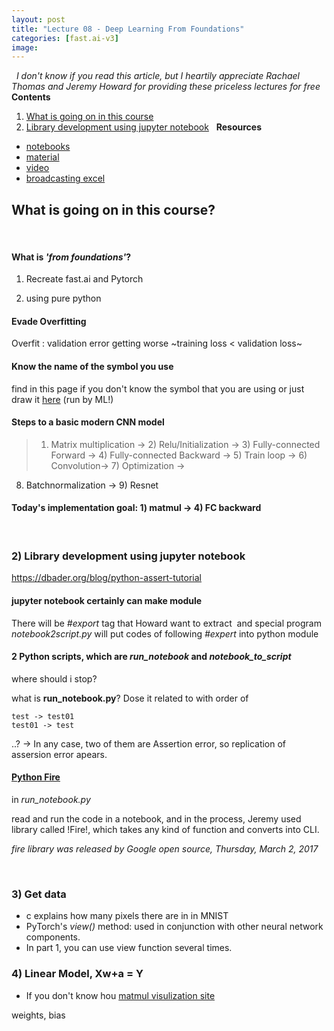 ```yaml
---
layout: post
title: "Lecture 08 - Deep Learning From Foundations"
categories: [fast.ai-v3]
image:
---
```


&nbsp;
*I don't know if you read this article, but I heartily appreciate Rachael Thomas and Jeremy Howard for providing these priceless lectures for free*
&nbsp;
**Contents**
&nbsp;
1) [What is going on in this course](#whats-going-on-in-this-course)
2) [Library development using jupyter notebook](#library-development-using-jupyter-notebook)
&nbsp;
**Resources**
- [notebooks](https://github.com/fastai/course-v3/blob/master/nbs/dl2/01_matmul.ipynb)
- [material](https://drive.google.com/file/d/18QwDI25Lf0ld0-cEugu7LxjwTc2NRkha/view)
- [video](https://course.fast.ai/videos/?lesson=8)
- [broadcasting excel](https://docs.google.com/spreadsheets/d/1bIPBcf-p9iqNG8BGmIVlJCFa4jEsbOZvcPXGTYe5pjI/edit#gid=0)
&nbsp;

## What is going on in this course?

&nbsp;
#### What is *'from foundations'*?

1) Recreate fast.ai and Pytorch

2) using pure python
&nbsp;
#### Evade Overfitting 

Overfit : validation error getting worse
~training loss < validation loss~
&nbsp;
#### Know the name of the symbol you use

find in this page if you don't know the symbol that you are using[](https://en.wikipedia.org/wiki/List_of_mathematical_symbols) or just draw it [here](http://detexify.kirelabs.org/classify.html) (run by ML!) 

#### Steps to a basic modern CNN model

> 1) Matrix multiplication -> 2) Relu/Initialization -> 3) Fully-connected Forward
-> 4) Fully-connected Backward -> 5) Train loop -> 6) Convolution-> 7) Optimization ->
8) Batchnormalization -> 9) Resnet

#### Today's implementation goal: 1) matmul -> 4) FC backward

&nbsp;

### 2) Library development using jupyter notebook

https://dbader.org/blog/python-assert-tutorial
&nbsp;
#### jupyter notebook certainly can make module

There will be *#export* tag that Howard want to extract&nbsp;
and special program *notebook2script.py* will put codes of following *#expert* into python module
&nbsp;
#### 2 Python scripts, which are *run\_notebook* and *notebook\_to\_script*

where should i stop? 

what is **run_notebook.py**? Dose it related to with order of

	test -> test01 
	test01 -> test

..?	 -> In any case, two of them are Assertion error, so replication of assersion error apears.
&nbsp;
#### [Python Fire](https://opensource.googleblog.com/2017/03/python-fire-command-line.html)
in *run_notebook.py*

read and run the code in a notebook, and in the process, Jeremy used library called !Fire!, which takes any kind of function and converts into CLI.

*fire library was released by Google open source, Thursday, March 2, 2017*

&nbsp;
### 3) Get data

- c explains how many pixels there are in in MNIST
- PyTorch's *view()* method: used in conjunction with other neural network components.
- In part 1, you can use view function several times.
&nbsp;

### 4) Linear Model, Xw+a = Y

- If you don't know hou [matmul visulization site](http://matrixmultiplication.xyz)

weights, bias
